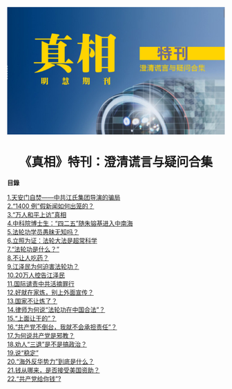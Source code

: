 
  <div align=center>
<td align="center"><IMG SRC="https://github.com/dfchunsring/wer/blob/master/zxtk-img/zxtk-1.jpg?raw=true" width=800></td>
</div>

<h1 align="center"><b>《真相》特刊：澄清谎言与疑问合集</b></h1>

<a name=list><b>目錄</b><p>

<a href="#1">1.天安门自焚——中共江氏集团导演的骗局</a><br>
<a href="#2">2.“1400 例”假新闻如何出笼的？</a><br>
<a href="#3">3.“万人和平上访”真相</a><br>
<a href="#4">4.中科院博士生：“四二五”随朱镕基进入中南海</a><br>
<a href="#5">5.法轮功学员愚昧无知吗？</a><br>
<a href="#6">6.立照为证：法轮大法是超常科学</a><br>
<a href="#7">7.“法轮功是什么？”</a><br>
<a href="#8">8.不让人吃药？</a><br>
<a href="#9">9.江泽民为何迫害法轮功？</a><br>
<a href="#10">10.20万人控告江泽民</a><br>
<a href="#11">11.国际谴责中共活摘罪行</a><br>
<a href="#12">12.好就在家炼，别上外面宣传？</a><br>
<a href="#13">13.国家不让炼了？</a><br>
<a href="#14">14.律师为何说“法轮功在中国合法”？</a>  
<a href="#15">15.“上面让干的”？</a><br>
<a href="#16">16.“共产党不倒台，我就不会承担责任”？</a><br>
<a href="#17">17.为何说共产党是邪教？</a><br>
<a href="#18">18.劝人“三退”是不是搞政治？</a><br>
<a href="#19">19.说“稳定” </a><br>
<a href="#20">20.“海外反华势力”到底是什么？</a><br>
<a href="#21">21.钱从哪来，是否接受美国资助？</a><br>
<a href="#22">22.“共产党给你钱”?</a><br>

 






















